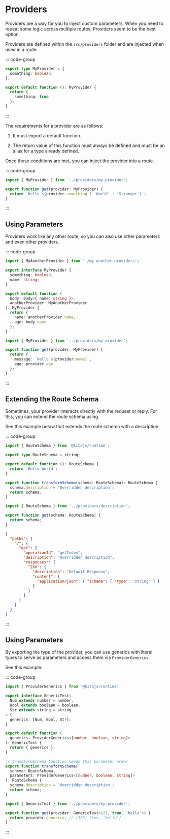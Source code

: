 # Providers

Providers are a way for you to inject custom parameters. When you need to repeat
some logic across multiple routes, Providers seem to be the best option.

Providers are defined within the `src/providers` folder and are injected when
used in a route.

::: code-group

```ts [src/providers/MyProvider.ts]
export type MyProvider = {
  something: boolean;
};

export default function (): MyProvider {
  return {
    something: true
  };
}
```

:::

The requirements for a provider are as follows:

1. It must export a default function.

2. The return value of this function must always be defined and must be an alias
   for a type already defined.

Once these conditions are met, you can inject the provider into a route.

::: code-group

```ts [src/routes/index.ts]
import { MyProvider } from '../providers/my-provider';

export function get(provider: MyProvider) {
  return `Hello ${provider.something ? 'World' : 'Stranger'}`;
}
```

:::

## Using Parameters

Providers work like any other route, so you can also use other parameters and
even other providers.

::: code-group

```ts [src/providers/MyProvider.ts]
import { MyAnotherProvider } from './my-another-providers';

export interface MyProvider {
  something: boolean;
  name: string;
}

export default function (
  body: Body<{ name: string }>,
  anotherProvider: MyAnotherProvider
): MyProvider {
  return {
    name: anotherProvider.name,
    age: body.name
  };
}
```

```ts [src/routes/index.ts]
import { MyProvider } from '../providers/my-provider';

export function get(provider: MyProvider) {
  return {
    message: `Hello ${provider.name}`,
    age: provider.age
  };
}
```

:::

## Extending the Route Schema

Sometimes, your provider interacts directly with the request or reply. For this,
you can extend the route schema using.

See this example below that extends the route schema with a description.

::: code-group

```ts [src/providers/description.ts]
import { RouteSchema } from '@kitajs/runtime';

export type RouteSchema = string;

export default function (): RouteSchema {
  return 'Hello World';
}

export function transformSchema(schema: RouteSchema): RouteSchema {
  schema.description = 'Overridden description';
  return schema;
}
```

```ts [src/routes/index.ts]
import { RouteSchema } from '../providers/description';

export function get(schema: RouteSchema) {
  return schema;
}
```

```json [Route Schema]
{
  "paths": {
    "/": {
      "get": {
        "operationId": "getIndex",
        "description": "Overridden description",
        "responses": {
          "2XX": {
            "description": "Default Response",
            "content": {
              "application/json": { "schema": { "type": "string" } }
            }
          }
        }
      }
    }
  }
}
```

:::

## Using Parameters

By exporting the type of the provider, you can use generics with literal types
to serve as parameters and access them via `ProviderGenerics`.

See this example:

::: code-group

```ts [src/providers/MyProvider.ts]
import { ProviderGenerics } from '@kitajs/runtime';

export interface GenericTest<
  Num extends number = number,
  Bool extends boolean = boolean,
  Str extends string = string
> {
  generics: [Num, Bool, Str];
}

export default function (
  generics: ProviderGenerics<[number, boolean, string]>
): GenericTest {
  return { generics };
}

// transformSchema function needs this parameter order
export function transformSchema(
  schema: RouteSchema,
  parameters: ProviderGenerics<[number, boolean, string]>
): RouteSchema {
  schema.description = 'Overridden description';
  return schema;
}
```

```ts [src/routes/index.ts]
import { GenericTest } from '../providers/my-provider';

export function get(provider: GenericTest<123, true, 'hello'>) {
  return provider.generics; // [123, true, 'hello']
}
```

:::
